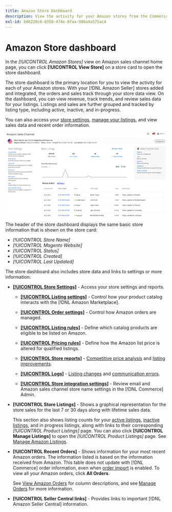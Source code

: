 ```yaml
---
title: Amazon Store Dashboard
description: View the activity for your Amazon stores from the Commerce Admin using the Amazon store dashboard.
exl-id: b86220c6-8350-474e-8faa-988a9a575ac4
---
```

# Amazon Store dashboard


In the _[!UICONTROL Amazon Stores]_ view on Amazon sales channel home page, you can click **[!UICONTROL View Store]** on a store card to open the store dashboard.

The store dashboard is the primary location for you to view the activity for each of your Amazon stores. With your [!DNL Amazon Seller] stores added and integrated, the orders and sales track through your store data view. On the dashboard, you can view revenue, track trends, and review sales data for your listings. Listings and sales are further grouped and tracked by listing type, including active, inactive, and in-progress.

You can also access your [store settings](./ob-store-review.md), [manage your listings](./managing-product-listings.md), and view sales data and recent order information.

![Amazon Store dashboard](assets/amazon-store-dashboard.png)

The header of the store dashboard displays the same basic store information that is shown on the store card:

- _[!UICONTROL Store Name]_
- _[!UICONTROL Magento Website]_
- _[!UICONTROL Status]_
- _[!UICONTROL Created]_
- _[!UICONTROL Last Updated]_

The store dashboard also includes store data and links to settings or more information:

- [**[!UICONTROL Store Settings]**](./ob-store-review.md) - Access your store settings and reports.

  - [**[!UICONTROL Listing settings]**](./listing-settings.md) - Control how your product catalog interacts with the [!DNL Amazon Marketplace].

  - [**[!UICONTROL Order settings]**](./order-settings.md) - Control how Amazon orders are managed.

  - [**[!UICONTROL Listing rules]**](./listing-rules.md) - Define which catalog products are eligible to be listed on Amazon.

  - [**[!UICONTROL Pricing rules]**](./pricing-products.md) - Define how the Amazon list price is altered for qualified listings.

  - [**[!UICONTROL Store reports]**](./amazon-logs-reports.md) - [Competitive price analysis](./competitive-price-analysis.md) and [listing improvements](./listing-improvements.md).

  - [**[!UICONTROL Logs]**](./amazon-logs-reports.md) - [Listing changes](./listing-changes-log.md) and [communication errors](./communication-errors-log.md).

  - [**[!UICONTROL Store integration settings]**](./store-integration-settings.md) - Review email and Amazon sales channel store name settings in the [!DNL Commerce] Admin.

- **[!UICONTROL Store Listings]** - Shows a graphical representation for the store sales for the last 7 or 30 days along with lifetime sales data.

   This section also shows listing counts for your [active listings](./active-listings.md), [inactive listings](./inactive-listings.md), and in progress listings, along with links to their corresponding _[!UICONTROL Product Listings]_ page. You can also click **[!UICONTROL Manage Listings]** to open the _[!UICONTROL Product Listings]_ page. See [Manage Amazon Listings](./managing-product-listings.md).

- **[!UICONTROL Recent Orders]** - Shows information for your most recent Amazon orders. The information listed is based on the information received from Amazon. This table does not update with [!DNL Commerce] order information, even when [order import](./order-settings.md) is enabled. To view all your Amazon orders, click **All Orders**.

   See [View Amazon Orders](./amazon-orders-all.md) for column descriptions,  and see [Manage Orders](./managing-orders.md) for more information.

- **[!UICONTROL Seller Central links]** - Provides links to important [!DNL Amazon Seller Central] information.
